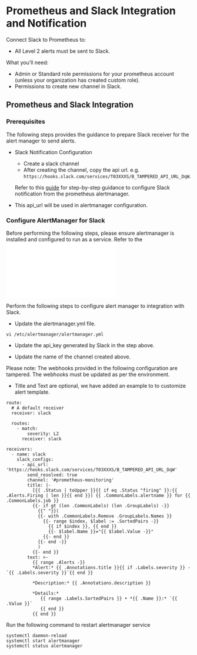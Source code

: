 # Prometheus and Slack Integration and Notification
Connect Slack to Prometheus to:

* All Level 2 alerts must be sent to Slack.

What you’ll need:

 * Admin or Standard role permissions for your prometheus account (unless your organization has created custom role).
 * Permissions to create new channel in Slack. 

## Prometheus and Slack Integration
### Prerequisites
The following steps provides the guidance to prepare Slack receiver for the alert manager to send alerts. 

* Slack Notification Configuration
  - Create a slack channel
  - After creating the channel, copy the api url. e.g. `https://hooks.slack.com/services/T03XXXS/B_TAMPERED_API_URL_DqW`.

  Refer to this [guide](https://grafana.com/blog/2020/02/25/step-by-step-guide-to-setting-up-prometheus-alertmanager-with-slack-pagerduty-and-gmail/) for step-by-step guidance to configure Slack notification from the prometheus alertmanager.

* This api_url will be used in alertmanager configuration.

### Configure AlertManager for Slack

Before performing the following steps, please ensure alertmanager is installed and configured to run as a service. Refer to the ![alertmanager installation guide](./Prometheus_Monitor_configuration_and_alerting.md)

Perform the following steps to configure alert manager to integration with Slack. 

* Update the alertmanager.yml file.
```
vi /etc/alertmanager/alertmanager.yml
```

* Update the api_key generated by Slack in the step above.

* Update the name of the channel created above.

Please note: The webhooks provided in the following configuration are tampered. The webhooks must be updated as per the environment.

* Title and Text are optional, we have added an example to to customize alert template.

```
route:
  # A default receiver
  receiver: slack

  routes:
    - match:
        severity: L2
      receiver: slack

receivers:
  - name: slack
    slack_configs:
      - api_url: 'https://hooks.slack.com/services/T03XXXS/B_TAMPERED_API_URL_DqW'
        send_resolved: true
        channel: '#prometheus-monitoring'
        title: |-
          [{{ .Status | toUpper }}{{ if eq .Status "firing" }}:{{ .Alerts.Firing | len }}{{ end }}] {{ .CommonLabels.alertname }} for {{ .CommonLabels.job }}
          {{- if gt (len .CommonLabels) (len .GroupLabels) -}}
            {{" "}}(
            {{- with .CommonLabels.Remove .GroupLabels.Names }}
              {{- range $index, $label := .SortedPairs -}}
                {{ if $index }}, {{ end }}
                {{- $label.Name }}="{{ $label.Value -}}"
              {{- end }}
            {{- end -}}
            )
          {{- end }}
        text: >-
          {{ range .Alerts -}}
          *Alert:* {{ .Annotations.title }}{{ if .Labels.severity }} - `{{ .Labels.severity }}`{{ end }}

          *Description:* {{ .Annotations.description }}

          *Details:*
             {{ range .Labels.SortedPairs }} • *{{ .Name }}:* `{{ .Value }}`
             {{ end }}
          {{ end }}
```

Run the following command to restart alertmanager service

```
systemctl daemon-reload
systemctl start alertmanager
systemctl status alertmanager
```

